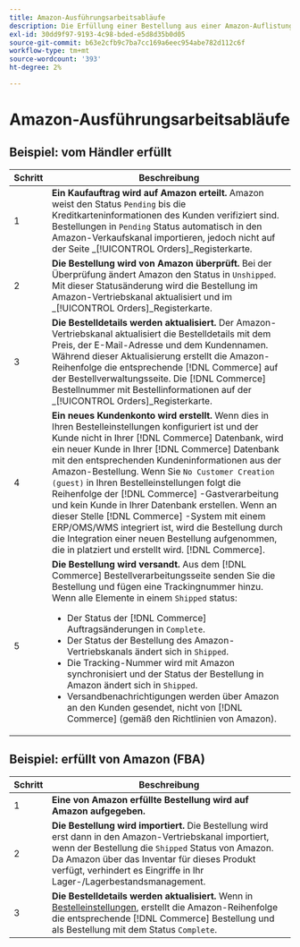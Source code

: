 ```yaml
---
title: Amazon-Ausführungsarbeitsabläufe
description: Die Erfüllung einer Bestellung aus einer Amazon-Auflistung folgt einer bestimmten Sequenz von der Auftragseinsendung bis zum Versand.
exl-id: 30dd9f97-9193-4c98-bded-e5d8d35b0d05
source-git-commit: b63e2cfb9c7ba7cc169a6eec954abe782d112c6f
workflow-type: tm+mt
source-wordcount: '393'
ht-degree: 2%

---
```


# Amazon-Ausführungsarbeitsabläufe

## Beispiel: vom Händler erfüllt

| Schritt | Beschreibung |
|----|----|
| 1 | **Ein Kaufauftrag wird auf Amazon erteilt.** Amazon weist den Status `Pending` bis die Kreditkarteninformationen des Kunden verifiziert sind. Bestellungen in `Pending` Status automatisch in den Amazon-Verkaufskanal importieren, jedoch nicht auf der Seite _[!UICONTROL Orders]_Registerkarte. |
| 2 | **Die Bestellung wird von Amazon überprüft.** Bei der Überprüfung ändert Amazon den Status in `Unshipped`. Mit dieser Statusänderung wird die Bestellung im Amazon-Vertriebskanal aktualisiert und im _[!UICONTROL Orders]_Registerkarte. |
| 3 | **Die Bestelldetails werden aktualisiert.** Der Amazon-Vertriebskanal aktualisiert die Bestelldetails mit dem Preis, der E-Mail-Adresse und dem Kundennamen. Während dieser Aktualisierung erstellt die Amazon-Reihenfolge die entsprechende [!DNL Commerce] auf der Bestellverwaltungsseite. Die [!DNL Commerce] Bestellnummer mit Bestellinformationen auf der _[!UICONTROL Orders]_Registerkarte. |
| 4 | **Ein neues Kundenkonto wird erstellt.** Wenn dies in Ihren Bestelleinstellungen konfiguriert ist und der Kunde nicht in Ihrer [!DNL Commerce] Datenbank, wird ein neuer Kunde in Ihrer [!DNL Commerce] Datenbank mit den entsprechenden Kundeninformationen aus der Amazon-Bestellung. Wenn Sie `No Customer Creation (guest)` in Ihren Bestelleinstellungen folgt die Reihenfolge der [!DNL Commerce] -Gastverarbeitung und kein Kunde in Ihrer Datenbank erstellen. Wenn an dieser Stelle [!DNL Commerce] -System mit einem ERP/OMS/WMS integriert ist, wird die Bestellung durch die Integration einer neuen Bestellung aufgenommen, die in platziert und erstellt wird. [!DNL Commerce]. |
| 5 | **Die Bestellung wird versandt.** Aus dem [!DNL Commerce] Bestellverarbeitungsseite senden Sie die Bestellung und fügen eine Trackingnummer hinzu. Wenn alle Elemente in einem `Shipped` status:<ul><li>Der Status der [!DNL Commerce] Auftragsänderungen in `Complete`.</li><li>Der Status der Bestellung des Amazon-Vertriebskanals ändert sich in `Shipped`.</li><li>Die Tracking-Nummer wird mit Amazon synchronisiert und der Status der Bestellung in Amazon ändert sich in `Shipped`.</li><li>Versandbenachrichtigungen werden über Amazon an den Kunden gesendet, nicht von [!DNL Commerce] (gemäß den Richtlinien von Amazon). |

## Beispiel: erfüllt von Amazon (FBA)

| Schritt | Beschreibung |
|---|---|
| 1 | **Eine von Amazon erfüllte Bestellung wird auf Amazon aufgegeben.** |
| 2 | **Die Bestellung wird importiert.** Die Bestellung wird erst dann in den Amazon-Vertriebskanal importiert, wenn der Bestellung die `Shipped` Status von Amazon. Da Amazon über das Inventar für dieses Produkt verfügt, verhindert es Eingriffe in Ihr Lager-/Lagerbestandsmanagement. |
| 3 | **Die Bestelldetails werden aktualisiert.** Wenn in [Bestelleinstellungen](./order-settings.md), erstellt die Amazon-Reihenfolge die entsprechende [!DNL Commerce] Bestellung und als Bestellung mit dem Status `Complete`. |
